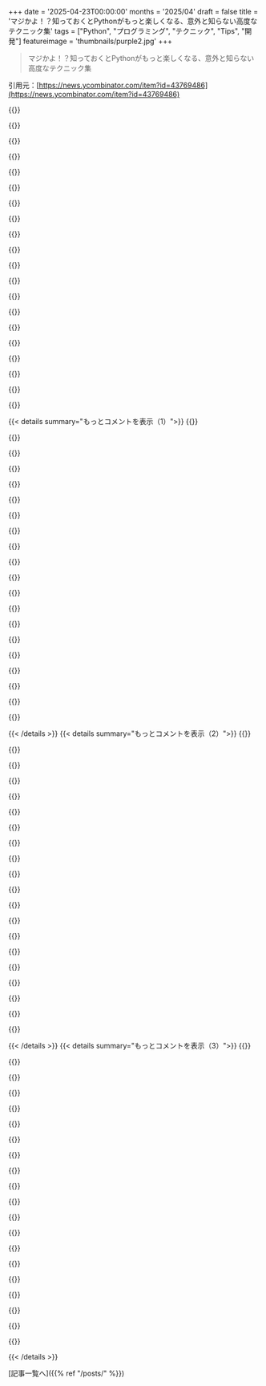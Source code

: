 +++
date = '2025-04-23T00:00:00'
months = '2025/04'
draft = false
title = 'マジかよ！？知っておくとPythonがもっと楽しくなる、意外と知らない高度なテクニック集'
tags = ["Python", "プログラミング", "テクニック", "Tips", "開発"]
featureimage = 'thumbnails/purple2.jpg'
+++

> マジかよ！？知っておくとPythonがもっと楽しくなる、意外と知らない高度なテクニック集

引用元：[https://news.ycombinator.com/item?id=43769486](https://news.ycombinator.com/item?id=43769486)

{{<matomeQuote body="やあ、みんな！ブログの作者だよ！<br>まさか朝4時に自分の記事がHNのトップページに載ってるなんて思わなかったけど、まあ、そういうことだね！:D<br>イントロにも書いたけど、これはブログを始める1ヶ月前に書いた14個の短いツイートが元になってるんだ。ブログを立ち上げた時、「Pythonのナイスなテクニックを2週間かけて書いたんだから、最初の楽しい投稿として再利用してもいいんじゃない？」って思ったんだ。<br>だから流れがちょっと変に感じるかもしれない（プロキシプロパティはPythonの「機能」そのものではないっていう人もいるように）。その日クールだと思ったものを載せてただけなんだ。金曜日ならちょっとマニアックなもの、月曜日なら役立つものを探してたんだよね。シリーズ全体を改善してたのも理由の一つ。<br>タイトルも同じ。Pythonを仕事や趣味で書いてて面白いと思った14個の機能なんだ。高度じゃないって人もいるけど、まあそうだね！タイトルは5秒くらいで決めたんだ。" userName="edwardjxli" createdAt="2025-04-23T12:47:02" color="#ff5c5c">}}

{{<matomeQuote body="このテクニックは、多くの仕事で見たことのあるコードよりも高度だよ！初心者向けのコンテンツと、コアデベロッパーが書くようなニッチなコンテンツの中間にあるのがいいね。" userName="morkalork" createdAt="2025-04-23T13:46:21" color="#38d3d3">}}

{{<matomeQuote body="記事、すごく面白かったよ。要点がまとまってて、リストも充実してるし、例も分かりやすい。Pythonを20年書いてるけど、最近はこんなに面白い記事はなかなかないよ。すごいね。" userName="niyyou" createdAt="2025-04-23T12:54:16" color="#45d325">}}

{{<matomeQuote body="ブログに記事の背景がよく説明されてると思うよ。<br>でも、アイデアから投稿まで毎日やってたって聞いて驚いた。実行する前に1週間くらい準備すると思ってた。<br>いずれにしても、素晴らしい記事だよ。typingが多いとか、新しい機能が多すぎるとか、ニッチな解決策でコードを短くするのが好きとか、どう思っててもね。" userName="wodenokoto" createdAt="2025-04-25T05:11:03" color="#45d325">}}

{{<matomeQuote body="すごく良いね。ほとんどのPython開発者が何かを学べると思うよ。Pythonはすごく変わったね。あなたの例を見る限り、良くなってると思うよ。" userName="esafak" createdAt="2025-04-23T14:57:34" color="#ff5c5c">}}

{{<matomeQuote body="記事を書いてくれてありがとう。楽しく読ませてもらったよ。<br>トップページに載ってよかったね！（サーバーは大丈夫かな？）" userName="jay-barronville" createdAt="2025-04-23T13:16:21" color="">}}

{{<matomeQuote body="Pythonを15年書いてるけど、結構知らないことが多かったから、個人的にはかなり高度だと思うな。<br>getterとsetterがないのが残念！" userName="hsbauauvhabzb" createdAt="2025-04-23T12:54:23" color="#ff5c5c">}}

{{<matomeQuote body="Pythonを使うたびに、ロジックを作る上でのガードレールの少なさに惹かれる反面、自分のコードがPythonを使いこなせてない人のコードに見えるんじゃないかって不安になるんだよね。慣習や緩いルールが多いから。こういう記事を読むと、Pythonの奥深さに驚かされるし、変化の大きさに驚かされる。Goみたいに、数年後にdeprecatedになったり、時代遅れになったりしない安心感はないけど、知らないことがたくさんあるって分かってよかったよ。" userName="robviren" createdAt="2025-04-23T11:28:44" color="">}}

{{<matomeQuote body="Pythonには、自分でガードレールを再利用したり、構築したりできる機能がたくさんあるよ。<br>truthinessとfalsinessの概念はなくなってほしいけどね。あれのせいで嫌なバグがたくさん発生したし、数文字削れるだけだから、割に合わないよ。" userName="pydry" createdAt="2025-04-23T11:53:18" color="">}}

{{<matomeQuote body="truthinessとfalsinessはよく使う機能の一つだよ。``if not collection``はほとんどすべてのプロジェクトで何度も出てくる。" userName="Starlevel004" createdAt="2025-04-23T13:00:10" color="">}}

{{<matomeQuote body="マジでみんな使ってるよね。それがバグの原因になったりするんだよなー。例えばさ、ユーザーがテキストボックスに0を入れた時、プログラムが0を入れられた時と同じ反応をするんじゃなくて、値が何も入力されなかった時と同じ反応をしちゃうみたいな。<br>そうなるとシステムが想定外の動きをし始めてみんなパニックになるんだよね。" userName="pydry" createdAt="2025-04-23T14:36:51" color="">}}

{{<matomeQuote body="Pythonで長くプログラミングしてるといつか遭遇するよ。最初は気づきにくいかもね。<br>昔、Pythonのバグトラッカーに「if time_variable:」って書いて、真夜中に呼ばれた時だけfalseになるって人がいたんだよね。最初は対応しないってことになったらしいよ。<br>(真夜中がdatetimeの空文字列、0、空リストとかと同じ扱いだったんだって)" userName="pydry" createdAt="2025-04-23T16:03:40" color="#ff33a1">}}

{{<matomeQuote body="よくあるのは、JSONから来た文字列の値に対して、Noneかどうかを`if not s`でチェックする時に、空文字列もfalseになるってことに気づかないパターンだよね。" userName="int_19h" createdAt="2025-04-23T17:29:06" color="#785bff">}}

{{<matomeQuote body="マジかよ、この前書いたコードがバグってるかも。こういうクソ仕様があるからJSは避けてるんだよね。本当に最悪な便利機能だよ。<br>驚くような挙動なしにコードをコンパクトに、かつ読みやすく保つために、単項の”truthy”演算子が必要だわ。" userName="fc417fc802" createdAt="2025-04-23T20:19:39" color="">}}

{{<matomeQuote body="”truthy”演算子はbool()だよ。問題は空文字列がfalsyなこと。<br>個人的には、こういうテストのパターンに落ち着いた:<br>　# Noneのチェック<br>　if x is not None: ...<br><br>　# 空文字列のチェック<br>　if x != ””: ...<br><br>　# 文字列以外の空コレクションのチェック<br>　if not len(x): ...<br><br>最後のケースでは、0がfalsyであることを利用して、長さが特定の値と等しいかどうかをチェックするのとは区別してる。だから後でコードを読んでて”not len”って見たら、それが空チェックだってすぐわかるようにね。<br>もちろん、これは一貫してやってる場合に限るけど。言語がそれを強制しないし、Pythonの標準もないから、まだ危険は残るよね..." userName="int_19h" createdAt="2025-04-23T23:05:52" color="#ff5c5c">}}

{{<matomeQuote body="それってruffとかのチェッカーに追加して、頭ごなしに注意されるような、偏ったルールって感じがするな。ruffのカタログには、俺のミスを見つけるのに役立つtruthinessに関する意見がたくさんあるよ。" userName="fluidcruft" createdAt="2025-04-24T00:20:10" color="">}}

{{<matomeQuote body="bool( thing )は冗長すぎる。単項演算子があると嬉しい。<br>問題は空文字列がfalsyであることそのものではないと思う(個人的な好みじゃないかもしれないけど)。むしろ、暗黙的なboolへの型変換が問題だと思うんだよね。だから単項演算子が欲しい。<br>これは、暗黙的な型変換が悪いことの例として、また1つ追加されると思うよ。" userName="fc417fc802" createdAt="2025-04-24T02:09:19" color="#ff5733">}}

{{<matomeQuote body="＞I don't think the problem is that empty strings are falsy per say (although that might not be to your personal preference).<br>訂正させて。問題はfalsyであることそのものではなく、それがあまりにも多くの無関係なものとこの特性を共有していることだ。そして、これが動的型付けと組み合わさることで、与えられた`x`がそれらのどれにでもなり得る。<br>特にNone/''は、Pythonで値の欠如を報告する標準的な方法なので、非常に一般的。<br>そのようなチェックのための記号的な単項演算子を持つことについては、Python構文の全体的な雰囲気に反すると思う。つまり、”not”のようなものを明示的に書かなければならない言語だし、len()もLuaとは違って関数だ。このための最もPythonicなインターフェースは、記述的な名前を持つインスタンスプロパティとして提供することだと思う。" userName="int_19h" createdAt="2025-04-24T13:12:32" color="#ff33a1">}}

{{<matomeQuote body="マジかー、Pythonって機能が少なすぎてイライラするんだよね。コード書く量が増えるし、便利さもイマイチだし。AI補完がないとやってけないわ。古いコードと新しいコードが同じに見えるのは、言語が進歩してないからじゃん？Goは構造的型付けとジェネリクスをサポートしてるから、Goばっかり書いちゃうんだよね。Goだと循環インポートができないから、リファクタリングが必要になるのが面倒。Pythonは循環インポート推奨してないけど、回避策はいくらでもあるから楽だよ。TypeScriptの`import type`が欲しいなー。Pythonは言語の設計に縛られずに済むから気が楽なんだよね。" userName="mrj" createdAt="2025-04-23T14:31:48" color="">}}

{{<matomeQuote body="Pythonらしい書き方を勉強すれば、もっと楽しくなるよ。C++とかRust、JavaScriptみたいな書き方してる人が多いけど、それだとPythonの良さが活かせないんだよね。Pythonistaのやり方を参考にすれば、もっとPythonが好きになると思うよ。" userName="EasyMark" createdAt="2025-04-24T05:45:12" color="#ff5733">}}

{{< details summary="もっとコメントを表示（1）">}}
{{<matomeQuote body="PythonはPythonらしく、Golang、Rust、TypeScriptはそれぞれの哲学とデザインで良いと思うなー。全部コード書くけど、最近のPythonにはちょっと不満があるんだよね。Pythonが人気になったのは、型チェックとかアノテーションのせいじゃないと思うし。なんか他の言語みたいになってきてる気がする。少数派なのはわかってるけど、たまにはこういう意見も言いたくなるんだよね。でも、最近の機能がまとまってて良い記事だったよ。SOの古い記事も参考になるかもね。" userName="tzury" createdAt="2025-04-23T13:04:28" color="">}}

{{<matomeQuote body="型チェックとかアノテーションは、Pythonが人気になった理由じゃないけど、あっても困らないよね。気軽に書くスクリプトに使う必要はないと思うけど、ライブラリ作ったり、大規模なコードベースをメンテするなら便利だよ。Pythonの内部でも使われてるし、多くの開発者は当たり前だと思ってるんじゃないかな。例えば、python-opencvは型がないから、マジで使いにくいんだよね。あと、SOのスレッド紹介してくれてありがとう！" userName="edwardjxli" createdAt="2025-04-23T13:34:26" color="#ff33a1">}}

{{<matomeQuote body="＞Pythonが人気になったのは、型チェックとかアノテーションのせいじゃない。“<br>Pythonが普及したのは、PHPと同じで、どこでも使えるし、初心者でもすぐにアプリが作れるからだよ。でも、新卒のエンジニアが作るプロトタイプに必要な機能と、100人のチームで開発するのに必要な機能は違うよね。Pythonは、大規模なバックエンドアプリから、Jupyterでデータ分析する人、デプロイメントスクリプトを書く人まで、いろんな人が使ってる。ちょっとしたスクリプトなら型チェックは不要だけど、大規模アプリなら使った方が良いに決まってる。" userName="mjr00" createdAt="2025-04-23T14:13:51" color="#45d325">}}

{{<matomeQuote body="良い記事だった。でも、新しい機能が増えすぎて、コードの意図がわかりにくくなってる気がするんだよね。IDEがないと、何が起きてるのか理解するのが難しい。どんどん複雑になってる感じ。新しい機能は便利だけど、PythonのZenに反してる部分もあると思う。シンプルでわかりやすく、効果的で実用的っていうPythonの良さが薄れてる気がする。" userName="kayo_20211030" createdAt="2025-04-23T14:28:46" color="">}}

{{<matomeQuote body="Pythonはずっとglue scriptとかbuildとかテストに使ってて最高だと思ってた。でも、大規模アプリには向かないと思ってたんだよね。動的なせいでバグが出やすくて、規模が大きくなると手に負えなくなる。型システムが入ってからは、考えが変わったよ。今は大規模なtooling codebaseがあるけど、型チェックのおかげでメンテしやすくなった。" userName="rkangel" createdAt="2025-04-24T09:01:26" color="#ff33a1">}}

{{<matomeQuote body="Guidoのバランス感覚は素晴らしいよね。型チェックとかアノテーションは使いたくなければ使わなくてもいいし。複雑なシステムで遊ぶときは便利だけど、完全にoptional。" userName="abirch" createdAt="2025-04-23T14:13:42" color="#ff33a1">}}

{{<matomeQuote body="教えてほしいんだけど、Pythonは動的型付けでmonkey patchし放題な言語で、型ヒントは完全に任意で使えるってことだよね？ハックし放題でmonkey patchも自由。Rustのborrow checkerもないし、型チェッカーも不要。アヒルさんだらけ。必須の機能とか、互換性のない変更はないよね？一体何が不満なの？" userName="froh" createdAt="2025-04-23T14:41:23" color="#ff33a1">}}

{{<matomeQuote body="完全にoptionalだよね。glue言語として使うとしても、typing annotationsを全く書かなくても、使うライブラリに型があればすごく便利だよ。build stepも増えないし、マジでfree。" userName="mardifoufs" createdAt="2025-04-23T17:11:19" color="#ff33a1">}}

{{<matomeQuote body="良いリストだね。知らなかったか、長年使っててみんな知ってると思ってたかって感じだよね。いくつか追加するよ。<br>* __init__.pyって最近は必須じゃないって知ってた？<br>* relative importsは”from ..other import foo”みたいにできるよ<br>* 3.13から@deprecated decoratorがあるよ。想像通りの動きをするよ<br>* 新しいジェネリクスの構文はメソッドや関数でも使えるよ。”def method[T](…)”めっちゃクール<br>* typeddictsでkwargsをタイプヒントしてアンパックできるよ。”def fn(*kwargs: Unpack[MyKwargs])”<br>* dataclassesとかpydanticはimmutable objectsをサポートしてるよ。”class MyModel(BaseModel, frozen=True)”とか”@dataclass(frozen=True)”でできる<br>* dataclassesとかのclass attributesは”MY_STATIC: ClassVar[int] = 42”で定義できるよ。これはabstract base classes(ABC)もサポートしてるよ<br>* TypeVarはsubtypeを強制するためのbindingをサポートしてるよ。”TypeVar[’T’, bound=X]”。3.13からはdefaultも指定できるよ。”TypeVar[’T’, bound=X, default=int]”<br>* @overloadは特にget()メソッドで、defaultがNoneじゃないならNoneを返さないってことを表現するのに便利<br>* Union[a, b]とかOptional[a]の代わりに”a | b”とか”a | None”って書けるようになったよ<br>* matchではassert_never()を使って、”case _:”ブロックで網羅的なマッチングを保証できるよ<br>* typingはreveal_type()を持ってて、mypyに型の推論結果を表示させられるよ<br>* typingの”Self”を使うと、クラスメソッドの戻り値の型をより適切にアノテートできるよ<br>* time packageはmonotonic clocksとか、time()以外の関数も持ってるよ<br>他に何か知ってる人いる？" userName="lyu07282" createdAt="2025-04-23T10:31:57" color="#45d325">}}

{{<matomeQuote body="＞ did you know __init__.py is optional nowadays?<br>＞”__init__.pyがなくても動くのは知ってる？”<br>影響はあるし、たいてい含める価値はあるよ。前は省略してたけど、今はデフォルトで含めるようにしてる。それに、”最近”って言うけど、もう13年くらい前だよ(<a href=”https://peps.python.org/pep-0420/”>https://peps.python.org/pep-0420/</a>)。<br>＞ since 3.13 there is a @deprecated decorator that does what you think it does<br>＞”3.13から@deprecated decoratorがあるって知ってた？”<br>良い発見だね。warnings standard libraryから来てるってことも言及する価値があるかも。<br>＞ the time package has functions for monotonic clocks and others not just time()<br>＞”time packageにはmonotonic clocksとか、time()以外の関数があるよ”<br>色々あるけど、どれくらいの人が必要としてるかは疑問だな。<br>それにしても、他の人がこういうリストを作ると、type annotationsのトリッキーな話がすごく多いのがいつも不思議。typing standard libraryが導入された時、その機能に懐疑的だったんだ。人々がそれがなぜか必要だと言い続けても、ますます警戒するようになったよ。" userName="zahlman" createdAt="2025-04-23T11:20:07" color="">}}

{{<matomeQuote body="＞ did you know __init__.py is optional nowadays?<br>＞”__init__.pyって最近は必須じゃないって知ってた？”<br>必須じゃないってわけじゃないよ。省略するとnamespace packageになるけど、たぶんそれは望んでないよね。<br>＞ TypeVar supports binding to enforce subtypes: “TypeVar[’T’, bound=X]”<br>＞”TypeVarはsubtypeを強制するためのbindingをサポートしてるよ。”TypeVar[’T’, bound=X]””<br>新しいジェネリクスの構文を使うとこうできるよ。<br>def method[T: X](…)" userName="globular-toast" createdAt="2025-04-23T16:52:20" color="">}}

{{<matomeQuote body="良い指摘だね！他に何か、みんなが知らないかもしれないと思うことはある？" userName="lyu07282" createdAt="2025-04-24T23:22:06" color="">}}

{{<matomeQuote body="これは”知らなかったこと”の素晴らしいリストで、自分のツールキットに追加するために目を通す価値があるよ。<br>もし本当に”advanced Python”に興味があるなら、Ramalhoの”Fluent Python”を勧めるよ。私は第一版を持ってるけど、async bitsも含めて、まだとても参考になるよ(coroutinesをasync syntaxに翻訳するだけ)。第二版はもっと新しいよ。<br>それから、standard libraryのfunctools[0]とitertools[1]モジュールもチェックするのを勧めるよ。docsを上から下まで読むだけでいいんだ。<br>それから、Python Data Model[2]の最初のいくつかのセクションを読んで、このページをブックマークしておくのも価値があるよ。<br>[0] <a href=”https://docs.python.org/3/library/functools.html”>https://docs.python.org/3/library/functools.html</a><br>[1] <a href=”https://docs.python.org/3/library/itertools.html”>https://docs.python.org/3/library/itertools.html</a><br>[2] <a href=”https://docs.python.org/3/reference/datamodel.html”>https://docs.python.org/3/reference/datamodel.html</a>" userName="globular-toast" createdAt="2025-04-23T09:18:24" color="#45d325">}}

{{<matomeQuote body="+1 to itertools特にね。めっちゃ強力だし、ドキュメントページの最後にあるレシピは最高だよ。<br>唯一の問題は、面接で、みんながitertoolsに慣れてないことが多いってこと。だから、彼らが想定してたよりもずっと短い時間でパズルを解いてしまって、彼らが想定してたロジックを手動で構築する必要がなくなっちゃうことがあるんだよね。" userName="sgarland" createdAt="2025-04-23T13:56:24" color="#785bff">}}

{{<matomeQuote body="＞ The only problem I’ve found is that for interviews, people often aren’t familiar with it, which can lead to you solving whatever puzzle they had in far less time than they intended, and without manually building whatever logic it was they assumed you would need.<br>＞”面接でitertoolsを使うと、想定より早く問題を解いてしまい、手動でロジックを組む必要がなくなることがある”<br>似たようなことが起きた私の好きな例は、数字の桁を反転させるように頼まれた時。ちょっと冗談めかして、10進数を想定してるかどうか尋ねたら、なんか変な顔をされたから、何かあるんだなってわかった。彼らは私の””.join(reversed(str(123456789)))”って答えに全く感銘を受けてなかったよ。私は仕事を得られなかった。" userName="globular-toast" createdAt="2025-04-23T15:29:03" color="">}}

{{<matomeQuote body="＞I didn't get the job.<br>＞”仕事を得られなかった。”<br>彼らの損失だね。算術的な解決策が必要だと期待するのは、Pythonのオーバーヘッドを受け入れるのと矛盾してるよ。もし私が覚えてる限りでは、あなたのアプローチは実際にはより速いはず。文字列変換は暗黙的にベアメタルでnumber-crunchesするけど、Pythonコードでの算術的なアプローチはそうじゃないからね。<br>彼らがその後intに変換することを望んでた場合を除いて。あるいは、スライシングトリックで文字列を反転させることを望んでいた場合（これは確かに、さらに少し速い）。" userName="zahlman" createdAt="2025-04-23T21:35:46" color="#45d325">}}

{{<matomeQuote body="Pythonの一番のメリットは、まるで実行可能な疑似コードみたいに感じられることだよね。言語が邪魔せずに、やりたいことに集中できる。だからプログラミング初心者でもPythonは使いやすいんだと思う。色々便利な機能が増えるのはいいけど、複雑になると魅力が薄れちゃう気がするな。確かに便利だけど、使いこなせる人ってそんなに多くないんじゃないかな。" userName="lordnacho" createdAt="2025-04-23T10:15:02" color="">}}

{{<matomeQuote body="それは違うんじゃないかな。「便利な機能」が増えても、元々の魅力がなくなるわけじゃないじゃん。自分でも言ってる通り、知らない機能は判断材料にならないし。もし知って嫌いなら、今まで通りに使えばいいだけだと思うけど。" userName="7bit" createdAt="2025-04-23T11:34:13" color="">}}

{{<matomeQuote body="＞もし知って嫌いなら、今まで通りに使えばいいだけだと思うけど。<br>それって、他の人が書いたコードに「便利な機能」が使われてたら成り立たないよね。" userName="pansa2" createdAt="2025-04-23T11:43:43" color="#ff33a1">}}

{{<matomeQuote body="Luaも同じような感じで、もっとシンプルなんだよね。コミュニティの多くはLua5.1を使い続けてるから、「進化」の心配も少ないし。もちろん、Luaは必要なものが全部入ってるわけじゃないから、外部ライブラリの「進化」問題はあるかもしれないけど、Penlightみたいなのはほとんど変わらないけどね。" userName="rainingmonkey" createdAt="2025-04-23T14:27:10" color="">}}


{{< /details >}}
{{< details summary="もっとコメントを表示（2）">}}
{{<matomeQuote body="コレクションのabcコンテナを型アノテーションに含めたり、TypedDictで構造化された辞書を扱いやすくしたり、Counterの存在を毎回忘れてしまうのが嫌だなって思うくらいかな。walrus operatorを嫌う人もいるけど、良い使い道を見つけるまでは自分も嫌いだったんだよね。最近は厳密に型付けされたPythonを書くことが多いんだけど（これも最初は嫌いだった）、walrus operatorを使うとコードがすごくスッキリするんだよね。Optionals（もしくはNoneとのUnion）を扱うときに便利で、正規表現パターンを使うときによく使うよ。例えば「if (match := pattern.search(line)) is not None: print(match.group())」みたいな感じ。matchを条件式の前に書いてもいいけど、こっちの方がmatchの有効範囲が条件式の中だけだってことが分かりやすくて、他の場所で再利用しようとする誘惑が減るんだよね。あと、Pythonの機能じゃないけど、正規表現パターンで名前付きキャプチャグループをもっと使うようにしてほしいな。「.group(“prefix”)」の方が「.group(1)」よりずっと読みやすいし。" userName="addoo" createdAt="2025-04-23T14:44:08" color="#785bff">}}

{{<matomeQuote body="9.3のショートサーキット評価についてだけど、空文字列がある場合は評価が違うよね。if-else文は空文字列を有効な値として扱うけど、or演算子はNoneと同じように扱うよ。" userName="hiichbindermax" createdAt="2025-04-23T10:30:12" color="#ff5c5c">}}

{{<matomeQuote body="9.2についても同様で、walrus operatorを使った代入は、値が0（またはfalsyな値）の場合に失敗するよ。" userName="TACD" createdAt="2025-04-23T12:18:06" color="#ff5c5c">}}

{{<matomeQuote body="メタクラス以外のほとんどの機能は、高度な機能じゃないと思うな。シンプルだけど、あまり知られていないか、使われていない機能って感じ。メタクラスは複雑で、自分は避けてるよ。あと、「Proxy Properties」は機能というより、dunderメソッドの特定の使い方だよね。" userName="Loranubi" createdAt="2025-04-23T08:58:32" color="">}}

{{<matomeQuote body="シンプルだからって、基礎レベルとか初心者向けってわけじゃないんだよね。" userName="hsbauauvhabzb" createdAt="2025-04-23T12:58:06" color="">}}

{{<matomeQuote body="Javascript/TypescriptからPythonに転職してきた身としては、これはめっちゃ役に立つリソースだわ。いくつかポイントを紹介するね。<br>1. Typing overloads：TSにはtyped overloadsがあるけど、Javascriptの残念な機能のせいだと思う。経験上、これはアンチパターンか、せいぜいcode smell。使うならtech debtとして扱った方がいいかも。<br>2. Keyword-only and Positional-only Arguments：これは1つ目の機能と逆で、メソッドのシグネチャを厳密にする機能だけど、構文が難解すぎる。どこでも使いたいけど、可読性が心配。<br>3. Future Annotations：このセクション、マジ感謝。forward referencesでずっと苦労してたから。PEP 649に期待。<br>4. Generics：レガシーな3.10 codebaseで泣いてる。<br>5. Protocols：Typescript使いとしては、めっちゃ親近感わくけど、Pythonっぽくない。複雑な気持ち。<br>14. Metaclasses：<br>全角の＞もし君が1%の選ばれし者で、metaclassesしか解決できない問題を抱えているなら、これはPythonオブジェクトシステムの内部をいじれる強力なツールだ。<br>全角の＞または、自分の問題は特別だと思い込んで、単純な問題に魔法のようなオーバーエンジニアリングな解決策を適用するのが大好きなdevは、次に君のコードを継承する人を困らせるだろうね。codepathsを追跡するのがマジで大変になるからな。" userName="lucideer" createdAt="2025-04-23T13:55:00" color="#45d325">}}

{{<matomeQuote body="全角の＞5. Protocols：Typescript使いとしては、めっちゃ親近感わくけど、Pythonっぽくない。複雑な気持ち。”<br>いやいや、めっちゃPythonicじゃない？Pythonで最初に学ぶことの一つは「すべてはduck typed」ってことだけど、型システムは主にnominative typedじゃん。Protocolsは最初からあるべきだったと思うな、Typescriptのinterfacesみたいに。" userName="phailhaus" createdAt="2025-04-23T14:07:05" color="#45d325">}}

{{<matomeQuote body="そうかもね。Python初心者だから、何がPythonicなのか直感的に分からないんだよね（PEPsを一日中読んでるだけじゃ）。今の型システムを使ってると、nominative typesとstructural typesが共存してるのがちょっと違和感あるんだよね。" userName="lucideer" createdAt="2025-04-23T14:46:08" color="">}}

{{<matomeQuote body="これマジすごいし、知らなかったわ。<br>https:​/​/blog.edward-li.com/tech/advanced-python-features/​#2-…<br><br>   def bar(a, /, b):<br><br>       ...<br><br>   # == ALLOWED ==<br><br>   bar(1, 2)  # All positional<br><br>   bar(1, b=2)  # Half positional, half keyword<br><br>   # == NOT ALLOWED ==<br><br>   bar(a=1, b=2)  # Cannot use keyword for positional-only parameter" userName="djoldman" createdAt="2025-04-23T12:18:14" color="#ff5733">}}

{{<matomeQuote body="*を使えば逆もできるよ（これ以降の全てのパラメータはkeyword-onlyにする必要がある）。<br>https:​/​/docs.python.org/3.12/reference/compound_stmts.html#f…" userName="lordgrenville" createdAt="2025-04-23T12:26:33" color="">}}

{{<matomeQuote body="この機能、普段から使ってるしオススメだよ。例えば、boolean flagsを関数に渡すときに、名前で渡すようにすることで、call-siteでの意味を明確にできる。" userName="mckirk" createdAt="2025-04-23T13:29:51" color="#785bff">}}

{{<matomeQuote body="TFAのfor/elseのユースケースは納得できないな。<br>    for server in servers:<br>        if server.check_availability():<br>            primary_server = server  <br>            break<br>    else:<br>        primary_server = backup_server<br>    deploy_application(primary_server)<br><br>こうする方が短くない？<br>    primary_server = backup_server<br>    for server in servers:<br>        if server.check_availability():<br>            primary_server = server  <br>            break<br>    deploy_application(primary_server)" userName="TekMol" createdAt="2025-04-23T08:34:19" color="">}}

{{<matomeQuote body="これだとどう？<br>    for server in servers:<br>        if server.check_availability():<br>            primary_server = server  <br>            break<br>    else:<br>        logger.warning(“Cannot find a valid server”)  <---<br>        primary_server = backup_server<br>    deploy_application(primary_server)" userName="hk__2" createdAt="2025-04-23T10:03:40" color="">}}

{{<matomeQuote body="うん、それの方が良い例かもね。" userName="TekMol" createdAt="2025-04-23T11:12:29" color="">}}

{{<matomeQuote body="チームが関数型プログラミングの概念に慣れてるなら、これの方が良くない？<br>available_servers = (server for server in servers if server.check_availability())<br>primary_server = next(available_servers, backup_server)<br>deploy_application(primary_server)<br><br>こっちの方が読みやすいと思うんだよね（何をするかに注目できる）。" userName="paolosimone" createdAt="2025-04-23T12:02:57" color="#45d325">}}

{{<matomeQuote body="for/elseのメリットは可読性と書きやすさだと思うな。何もかも最初に準備する必要がないし。（デメリットは、基本構文に余計なものが増えることだけどね。）" userName="macleginn" createdAt="2025-04-23T08:38:26" color="">}}

{{<matomeQuote body="こういう検索処理はいろんな方法でできるから、抽象化する価値あるよね。例えばこんな感じ。<br>＞def first(candidates, predicate, default):<br>＞　try:<br>＞　　return next(c for c in candidates if predicate(c))<br>＞　except StopIteration:<br>＞　　return default<br><br>＞deploy_application(first(servers, Server.check_availability, backup_server))" userName="zahlman" createdAt="2025-04-23T11:09:48" color="#ff5733">}}

{{<matomeQuote body="`StopIteration`例外をキャッチする代わりに、`next`にデフォルト値を指定すればOK。<br>next((c for c in candidates if predicate(c)), default)" userName="nostoc" createdAt="2025-04-23T13:11:57" color="#ff5733">}}

{{<matomeQuote body="確かに。デフォルト値がいらないケースも考えて複雑にしすぎちゃったけど、もっと簡単にできたね。" userName="zahlman" createdAt="2025-04-23T17:26:00" color="">}}

{{<matomeQuote body="やったー、first()がmore_itertoolsに入ってる！" userName="sowhat25" createdAt="2025-04-23T11:30:22" color="">}}


{{< /details >}}
{{< details summary="もっとコメントを表示（3）">}}
{{<matomeQuote body="`more_itertools`はPythonの標準ライブラリに入っててほしいものリストの常連だよね。（削りたいものリストの方がもっと長いけど。それは主に美学的な理由で、メンテの負担が大きいわけじゃないと思うけど。）<br>それなのに、必要な時に限って忘れちゃうんだよなぁ。" userName="zahlman" createdAt="2025-04-23T17:42:33" color="#ff5c5c">}}

{{<matomeQuote body="forループのelse句は良いよね。でも、ほとんどの人が知らないし、キーワードの`else:`がマジで紛らわしいんだよなー。いつも「no break:」って覚えちゃうわ。" userName="Loranubi" createdAt="2025-04-23T08:53:34" color="">}}

{{<matomeQuote body="それもやっぱり紛らわしいんだよねー。`else`が`break`に意味的にくっついてるのに、構文的にはループの本体にくっついてるのが問題なんだよ。それだと、ループの中身が実行されなかったときに実行されるみたいに見えちゃうじゃん？<br>俺的には、ループの最後に必ず実行されるブロックがある方が良いと思うんだよねー。キーワードは`finally`で、breakがあったかどうかを示すbooleanフラグを渡すとか。<br>もっと良いのは、`break`に引数を渡せるようにして、それを`finally`で受け取れるようにするとか。そしたらこんな風に書けるじゃん？" userName="int_19h" createdAt="2025-04-23T17:36:42" color="#ff5c5c">}}

{{<matomeQuote body="記事面白かったよー。Pythonの専門家ってわけじゃないんだけど、ほとんどの機能ってtypingモジュールの機能じゃん？特にGenericsとかProtocolsは、duck typingで良くね？って思っちゃった…。最近のproduction-levelなPythonコードって、型をめっちゃ使うの？duck typingってダサいの？" userName="William_BB" createdAt="2025-04-23T12:13:45" color="">}}

{{<matomeQuote body="Structural typingは、dynamic duck typingのstatic版みたいなもん。type checkerと相性が良いんだよね。記事に出てきたProtocolsは、inheritanceなしで使えるし。duckはSupportsQuack protocolの存在を知らなくても良いんだよ。quackって鳴けば、type checkを通るんだから。" userName="d0mine" createdAt="2025-04-23T13:13:14" color="#38d3d3">}}

{{<matomeQuote body="＞最近のproduction-levelなPythonコードって、型をめっちゃ使うの？<br>会社の中のコードは知らんけど、最近のopen source projectはtyping使ってるのが多い気がする。昔のprojectもtypingに移行してたりするし。<br>＞duck typingってダサいの？<br>そんなことないよ。Protocolsを使えば、duckにどんな形を期待するか定義できるし。abstract classesを使うかprotocolsを使うか、みたいな議論はあるけどね。" userName="maleldil" createdAt="2025-04-23T13:00:11" color="">}}

{{<matomeQuote body="MLの分野で仕事してるから、Python嫌いになれないんだよねー。でも、type system（3.12以前のやつね）にはマジで苦労させられたわ。3.12以降で、全てのlibraryが使えるようになるのが待ち遠しい。その経験から、TypeScriptのtype systemのありがたみが分かったわ。まさかそんなこと言う日が来るとは思わなかった。" userName="davnn" createdAt="2025-04-23T09:57:38" color="#ff5733">}}

{{<matomeQuote body="マジでイライラしたバグは、memory mapped CSC format sparse arraysを使ってたとき。arrayのindexをint64にしたかったから、初期化の時にそう指定したんだよね。でも、downstreamsの処理で、indexの値をみて、精度が落ちないと思ったらint32に動的にcastしちゃうんだよ。それがCで実装されたmoduleとのroundtripを完全にぶっ壊すんだよね。intermittentなbugだったから、マジで地獄だったわ。" userName="srean" createdAt="2025-04-23T10:20:48" color="#785bff">}}

{{<matomeQuote body="おーい、坊や…もっとヤバいの試したことある？マジでぶっ飛ぶやつがあるんだけど。ハマっちゃうぞ。<br>タイプにハマってることに気づいてないんだな？<br>光の方へおいで - Haskell!" userName="drumnerd" createdAt="2025-04-23T10:05:41" color="">}}

{{<matomeQuote body="10年試しても、dependent typesがないじゃん。Idrisを受け入れようぜ。<br>もしくは、logic + functional programming: Curryを受け入れよう。https://curry-language.org/" userName="hyperbrainer" createdAt="2025-04-23T11:41:36" color="">}}

{{<matomeQuote body="それな。自分でも中毒だってわかってるし。" userName="davnn" createdAt="2025-04-23T17:05:10" color="">}}

{{<matomeQuote body="わかる～。Pythonのtyping、TypeScriptと比べてマジで使いにくい。3.12以降でもね。Mypyの推論がアホすぎて`i: int = 0`みたいに書かないといけないし。`TypedDict`も最初は期待したけど、結局`cast`しまくりになる悪夢。TypeScriptの`unknown`が恋しい。" userName="hk__2" createdAt="2025-04-23T10:01:30" color="#38d3d3">}}

{{<matomeQuote body="Mypyは段階的な導入を想定して設計されたんだよ。`def f(i=0)`みたいに、`i`がfloatとかcomplexとかnumpyとか、どんな数値型でもあり得るPythonコードはたくさんあるし。これはダックタイピングって言うんだけど、型チェッカーが`i: int`って決めつけるのは良くないよね。Pyrightは新規プロジェクトか、既存プロジェクトを”修正”するのに時間をかければうまくいくかも。でも全然違うツールだし、Mypyのuse caseを理解せずに批判するのはナンセンス。" userName="globular-toast" createdAt="2025-04-23T11:17:30" color="#ff5c5c">}}

{{<matomeQuote body="`def f(i=0)`でiがnumber-likeな型になってくれたら嬉しいんだけど、現状は全く型付けされないんだよね。Mypyは`Any`型だと”推論”しちゃう。Pyrightも試したけど、おっしゃる通り既存プロジェクトだと”修正”にめっちゃ時間かかる。" userName="hk__2" createdAt="2025-04-23T11:48:19" color="#ff5c5c">}}

{{<matomeQuote body="astralの人たち（uv、ruff）のtype checkerが出るのを待ってる。Mypyは大規模プロジェクトだと不安定で遅いことが多いんだよね。" userName="NeutralForest" createdAt="2025-04-23T10:47:15" color="">}}

{{<matomeQuote body="pyright/pylance/basedpyrightをチェックしてみて。全体的に優秀なtype checkerだよ。TypeScriptの”unknown”もあるし（ちょっと違うけど）。" userName="davidatbu" createdAt="2025-04-23T10:35:32" color="#ff5c5c">}}

{{<matomeQuote body="dataclassみたいなものに対する特別なケースがまだあるんだね。Pythonの型チェック（Red Knotは試してないけど）で、TypeScriptのZod schema validationみたいな半ば魔法みたいなことができるとは思えないな。" userName="quotemstr" createdAt="2025-04-23T14:14:31" color="">}}

{{<matomeQuote body="マジそれ。PythonのtypingはTSに遠く及ばない。例に出てる件がそれを物語ってるよね。OPの具体的な懸念が(一部)pyrightで解消されるから言及した。" userName="davidatbu" createdAt="2025-04-23T15:40:14" color="#38d3d3">}}

{{<matomeQuote body="0はfloatにもなり得るから、numbers型にするのが妥当じゃない？" userName="drumnerd" createdAt="2025-04-23T10:06:29" color="">}}

{{<matomeQuote body="試してみて：<br>def f(i=0) -> None:<br>    reveal_type(i)<br><br>推論される型は`float`でも`int`でもなく`Any`だよ。Mypyは平気で`f(“some string”)`を許しちゃう。" userName="hk__2" createdAt="2025-04-23T10:14:07" color="#ff5c5c">}}


{{< /details >}}


[記事一覧へ]({{% ref "/posts/" %}})
